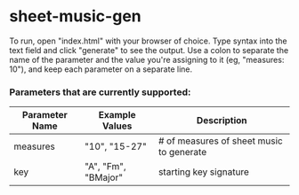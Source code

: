 # sheet-music-gen

To run, open "index.html" with your browser of choice.  Type syntax into the text field and click "generate" to see the output.
Use a colon to separate the name of the parameter and the value you're assigning to it (eg, "measures: 10"), and keep each parameter on a separate line.

### Parameters that are currently supported:

Parameter Name | Example Values | Description
--- | --- | --- 
measures | "10", "15-27"| # of measures of sheet music to generate  
key | "A", "Fm", "BMajor" | starting key signature